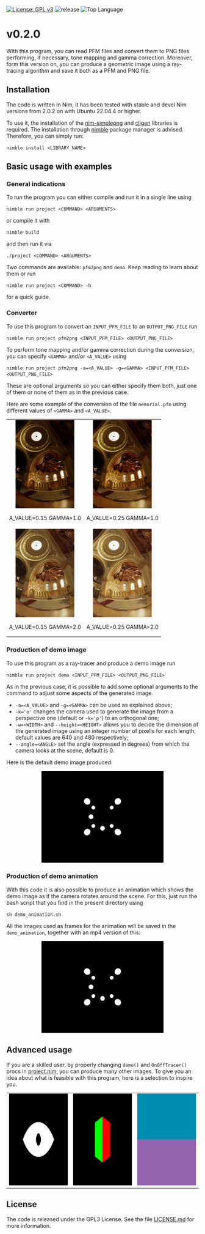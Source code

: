 
[![License: GPL v3](https://img.shields.io/badge/License-GPLv3-blue.svg)](https://www.gnu.org/licenses/gpl-3.0)
![release](https://img.shields.io/github/v/release/angela-bonato/RayTracingCourse)
![Top Language](https://img.shields.io/github/languages/top/angela-bonato/RayTracingCourse)

# v0.2.0

With this program, you can read PFM files and convert them to PNG files performing, if necessary, tone mapping and gamma correction. Moreover, form this version on, you can produce a geometric image using a ray-tracing algorithm and save it both as a PFM and PNG file.

## Installation

The code is written in Nim, it has been tested with stable and devel Nim versions from 2.0.2 on with Ubuntu 22.04.4 or higher.

To use it, the installation of the [nim-simplepng](https://github.com/jrenner/nim-simplepng) and [cligen](https://github.com/c-blake/cligen) libraries is required. The installation through [nimble](https://github.com/nim-lang/nimble) package manager is advised. Therefore, you can simply run:

    nimble install <LIBRARY_NAME>

## Basic usage with examples

### General indications

To run the program you can either compile and run it in a single line using

    nimble run project <COMMAND> <ARGUMENTS>

or compile it with

    nimble build

and then run it via

    ./project <COMMAND> <ARGUMENTS>

Two commands are available: `pfm2png` and `demo`. Keep reading to learn about them or run

    nimble run project <COMMAND> -h

for a quick guide.

### Converter

To use this program to convert an `INPUT_PFM_FILE` to an `OUTPUT_PNG_FILE` run  

    nimble run project pfm2png <INPUT_PFM_FILE> <OUTPUT_PNG_FILE>
    
To perform tone mapping and/or gamma correction during the conversion, you can specify `<GAMMA>` and/or `<A_VALUE>` using

    nimble run project pfm2png -a=<A_VALUE> -g=<GAMMA> <INPUT_PFM_FILE> <OUTPUT_PNG_FILE>

These are optional arguments so you can either specify them both, just one of them or none of them as in the previous case.

Here are some example of the conversion of the file `memorial.pfm` using different values of `<GAMMA>` and `<A_VALUE>`.

<p align="center">
<div style="text-align: center;">
<table style="margin: 0px auto;">
    <tr>
        <td> 
            <img src="examples/memorial_1_0.15.png" alt="Image 1" width="154" height="231">
            <p>A_VALUE=0.15  GAMMA=1.0</p> 
        </td>
        <td> 
            <img src="examples/memorial_1_0.25.png" alt="Image 2" width="154" height="231">
            <p>A_VALUE=0.25  GAMMA=1.0</p>
        </td>
    </tr>
    <tr>
        <td> 
            <img src="examples/memorial_2_0.15.png" alt="Image 3" width="154" height="231">
            <p>A_VALUE=0.15  GAMMA=2.0</p>
        </td>
        <td> 
            <img src="examples/memorial_2_0.25.png" alt="Image 4" width="154" height="231">
            <p>A_VALUE=0.25  GAMMA=2.0</p>
        </td>
    </tr>
</table>
</div>

### Production of demo image

To use this program as a ray-tracer and produce a demo image run

    nimble run project demo <INPUT_PFM_FILE> <OUTPUT_PNG_FILE>

As in the previous case, it is possible to add some optional arguments to the command to adjust some aspects of the generated image. 
- `-a=<A_VALUE>` and `-g=<GAMMA>` can be used as explained above;
- `-k='o'` changes the camera used to generate the image from a perspective one (default or `-k='p'`) to an orthogonal one;
- `-w=<WIDTH>` and `--height=<HEIGHT>` allows you to decide the dimension of the generated image using an integer number of pixells for each length, default values are 640 and 480 respectively;
- `--angle=<ANGLE>` set the angle (expressed in degrees) from which the camera looks at the scene, default is 0.

Here is the default demo image produced:

<p align="center">
<img  style="center" src="examples/demo.png" width="320" height="240">

### Production of demo animation

With this code it is also possible to produce an animation which shows the demo image as if the camera rotates around the scene. For this, just run the bash script that you find in the present directory using

    sh demo_animation.sh

All the images used as frames for the animation will be saved in the `demo_animation`, together with an mp4 version of this:

<p align="center">
<img  style="center" src="examples/spheres-perspective.gif" width="320" height="240">

## Advanced usage

If you are a skilled user, by properly changing `demo()` and `OnOffTracer()` procs in [project.nim](./src/project.nim), you can produce many other images. To give you an idea about what is feasible with this program, here is a selection to inspire you.

<div style="text-align: center;">
<table style="margin: 0px auto;">
    <tr>
        <td> 
            <img src="examples/csg.png" alt="Image 1" width="320" height="240">
        </td>
        <td> 
            <img src="examples/parallelepiped.png" alt="Image 2" width="320" height="240">
        </td>
        <td> 
            <img src="examples/plane.png" alt="Image 3" width="320" height="240">
        </td>
    </tr>
</table>
</div>

## License

The code is released under the GPL3 License. See the file [LICENSE.md](./LICENSE.md) for more information.